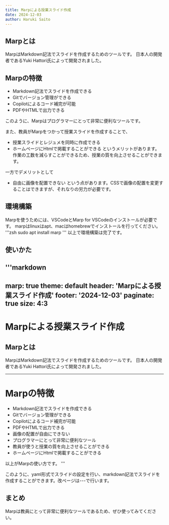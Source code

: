 ```yaml
---
title: Marpによる授業スライド作成
date: 2024-12-03
author: Haruki Saito
---
```


## Marpとは

MarpはMarkdown記法でスライドを作成するためのツールです。
日本人の開発者であるYuki Hattori氏によって開発されました。

## Marpの特徴

- Markdown記法でスライドを作成できる
- Gitでバージョン管理ができる
- Copilotによるコード補完が可能
- PDFやHTMLで出力できる

このように、Marpはプログラマーにとって非常に便利なツールです。

また、教員がMarpをつかって授業スライドを作成することで、
- 授業スライドとレジュメを同時に作成できる
- ホームページにHtmlで掲載することができる
というメリットがあります。作業の工数を減らすことができるため、授業の質を向上させることができます。

一方でデメリットとして
- 自由に画像を配置できない
という点があります。CSSで画像の配置を変更することはできますが、それなりの労力が必要です。

## 環境構築

Marpを使うためには、VSCodeとMarp for VSCodeのインストールが必要です。
marpはlinuxはapt、macはhomebrewでインストールを行ってください。
'''zsh
sudo apt install marp
'''
以上で環境構築は完了です。

## 使いかた

'''markdown
---
marp: true
theme: default
header: 'Marpによる授業スライド作成'
footer: '2024-12-03'
paginate: true
size: 4:3
---

# Marpによる授業スライド作成

## Marpとは

MarpはMarkdown記法でスライドを作成するためのツールです。
日本人の開発者であるYuki Hattori氏によって開発されました。

---

# Marpの特徴

- Markdown記法でスライドを作成できる
- Gitでバージョン管理ができる
- Copilotによるコード補完が可能
- PDFやHTMLで出力できる
- 画像の配置が自由にできない
- プログラマーにとって非常に便利なツール
- 教員が使うと授業の質を向上させることができる
- ホームページにHtmlで掲載することができる

以上がMarpの使い方です。
'''

このように、yaml形式でスライドの設定を行い、markdown記法でスライドを作成することができます。改ページは---で行います。

## まとめ

Marpは教員にとって非常に便利なツールであるため、ぜひ使ってみてください。


